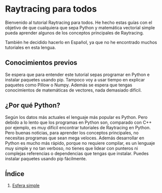 # Raytracing para todos

Bienvenido al tutorial Raytracing para todos. He hecho estas guías con el 
objetivo de que cualquiera que sepa Python y matemática vectorial simple 
pueda aprender algunos de los conceptos principales de Raytracing.

También he decidido hacerlo en Español, ya que no he encontrado muchos 
tutoriales en esta lengua.

## Conocimientos previos

Se espera que para entender este tutorial sepas programar en Python e 
instalar paquetes usando pip. Tampoco voy a usar tiempo en explicar paquetes 
como Pillow o Numpy. Además se espera que tengas conocimientos de 
matemáticas de vectores, nada demasiado difícil.

## ¿Por qué Python?

Según los datos más actuales el lenguaje más popular es Python. Pero debido a
lo lento que los programas en Python son, comparado con C++ por ejemplo, es 
muy difícil encontrar tutoriales de Raytracing en Python. Pero buenas noticias,
para aprender los conceptos principales, no necesitas programas que sean 
mega veloces. Además desarrollar en Python es mucho más rápido, porque no 
requiere compilar, es un lenguaje muy simple y no tan verboso, no tienes que 
lidear con punteros ni complejas referencias o dependencias que tengas que 
instalar. Puedes instalar paquetes usando pip fácilmente.

## Índice

1. [Esfera simple](part-1)


